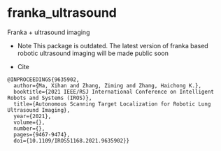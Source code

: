 # franka_ultrasound
Franka + ultrasound imaging

- Note
This package is outdated. The latest version of franka based robotic ultrasound imaging will be made public soon

- Cite
```
@INPROCEEDINGS{9635902,
  author={Ma, Xihan and Zhang, Ziming and Zhang, Haichong K.},
  booktitle={2021 IEEE/RSJ International Conference on Intelligent Robots and Systems (IROS)}, 
  title={Autonomous Scanning Target Localization for Robotic Lung Ultrasound Imaging}, 
  year={2021},
  volume={},
  number={},
  pages={9467-9474},
  doi={10.1109/IROS51168.2021.9635902}}
```
